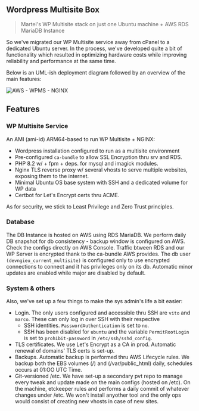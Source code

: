 Wordpress Multisite Box
--------
> Martel's WP Multisite stack on just one Ubuntu machine +  AWS RDS MariaDB Instance

So we've migrated our WP Multisite service away from cPanel to a dedicated
Ubuntu server. In the process, we've developed quite a bit of functionality which resulted
in optimizing hardware costs while improving reliability and performance at the same time.

Below is an UML-ish deployment diagram followed by an overview of 
the main features:

![AWS - WPMS - NGINX](https://github.com/user-attachments/assets/fd94bac6-809e-49a1-8f9c-8cfd10bcd02f)

## Features

### WP Multisite Service

An AMI (ami-id) ARM64-based to run WP Multisite + NGINX:
- Wordpress installation configured to run as a multisite environment
- Pre-configured `ca-bundle` to allow SSL Encryption thru srv and RDS.
- PHP 8.2 w/ + fpm + deps. for mysql and imagick modules.
- Nginx TLS reverse proxy w/ several vhosts to serve multiple websites,
  exposing them to the internet.
- Minimal Ubuntu OS base system with SSH and a dedicated volume for WP data
- Certbot for Let's Encrypt certs thru ACME.

As for security, we stick to Least Privilege and Zero
Trust principles.


### Database

The DB Instance is hosted on AWS using RDS MariaDB.
We perform daily DB snapshot for db consistency - backup window is configured on AWS.
Check the configs directly on AWS Console.
Traffic btween RDS and our WP Server is encrypted thank to the ca-bundle AWS provides.
The db user `(devngieu_current_multisite)` is configured only to use encrypted connections to connect
and it has privileges only on its db.
Automatic minor updates are enabled while major are disabled by default.

### System & others

Also, we've set up a few things to make the sys admin's life a
bit easier:
- Login. The only users configured and accessible thru SSH are `vito` and `marco`.
  These can only log in over SSH with their respective
  - SSH identities. `PasswordAuthentication` is set to `no`.
  - SSH has been disabled for `ubuntu` and the variable `PermitRootLogin`
    is set to `prohibit-password` in `/etc/ssh/sshd_config`.  
- TLS certificates. We use Let's Encrypt as a CA in prod.
  Automatic renewal of domains' TLS certs is set-up.
- Backups. Automatic backup is performed thru AWS Lifecycle rules.
  We backup both the EBS volumes (/) and (/var/public_html) daily,
  schedules occurs at 01:OO UTC Time.
- Git-versioned /etc. We have set-up a secondary pvt repo to manage
  every tweak and update made on the main configs (hosted on /etc).
  On the machine, etckeeper rules and performs a daily commit of whatever
  changes under /etc.
  We won't install anyother tool and the only ops would consist of creating
  new vhosts in case of new sites.
